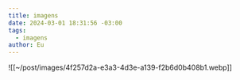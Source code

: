 ```yaml
---
title: imagens
date: 2024-03-01 18:31:56 -03:00
tags:
  - imagens
author: Eu
---
```

![[~/post/images/4f257d2a-e3a3-4d3e-a139-f2b6d0b408b1.webp]]